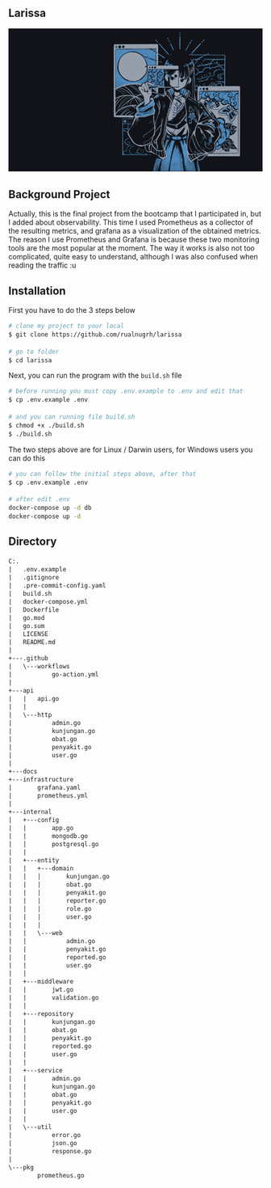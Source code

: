 ## Larissa
![banner](https://raw.githubusercontent.com/D3Ext/aesthetic-wallpapers/main/images/blue-black-girl.png)

## Background Project
Actually, this is the final project from the bootcamp that I participated in, but I added about observability. This time I used Prometheus as a collector of the resulting metrics, and grafana as a visualization of the obtained metrics. The reason I use Prometheus and Grafana is because these two monitoring tools are the most popular at the moment. The way it works is also not too complicated, quite easy to understand, although I was also confused when reading the traffic :u

## Installation
First you have to do the 3 steps below
```bash
# clone my project to your local
$ git clone https://github.com/rualnugrh/larissa

# go to folder
$ cd larissa
```

Next, you can run the program with the `build.sh` file
```bash
# before running you must copy .env.example to .env and edit that
$ cp .env.example .env

# and you can running file build.sh
$ chmod +x ./build.sh
$ ./build.sh
```

The two steps above are for Linux / Darwin users, for Windows users you can do this
```bash
# you can follow the initial steps above, after that
$ cp .env.example .env

# after edit .env
docker-compose up -d db
docker-compose up -d
```

## Directory
```
C:.
|   .env.example
|   .gitignore
|   .pre-commit-config.yaml
|   build.sh
|   docker-compose.yml
|   Dockerfile
|   go.mod
|   go.sum
|   LICENSE
|   README.md
|
+---.github
|   \---workflows
|           go-action.yml
|
+---api
|   |   api.go
|   |
|   \---http
|           admin.go
|           kunjungan.go
|           obat.go
|           penyakit.go
|           user.go
|
+---docs
+---infrastructure
|       grafana.yaml
|       prometheus.yml
|
+---internal
|   +---config
|   |       app.go
|   |       mongodb.go
|   |       postgresql.go
|   |
|   +---entity
|   |   +---domain
|   |   |       kunjungan.go
|   |   |       obat.go
|   |   |       penyakit.go
|   |   |       reporter.go
|   |   |       role.go
|   |   |       user.go
|   |   |
|   |   \---web
|   |           admin.go
|   |           penyakit.go
|   |           reported.go
|   |           user.go
|   |
|   +---middleware
|   |       jwt.go
|   |       validation.go
|   |
|   +---repository
|   |       kunjungan.go
|   |       obat.go
|   |       penyakit.go
|   |       reported.go
|   |       user.go
|   |
|   +---service
|   |       admin.go
|   |       kunjungan.go
|   |       obat.go
|   |       penyakit.go
|   |       user.go
|   |
|   \---util
|           error.go
|           json.go
|           response.go
|
\---pkg
        prometheus.go
```
